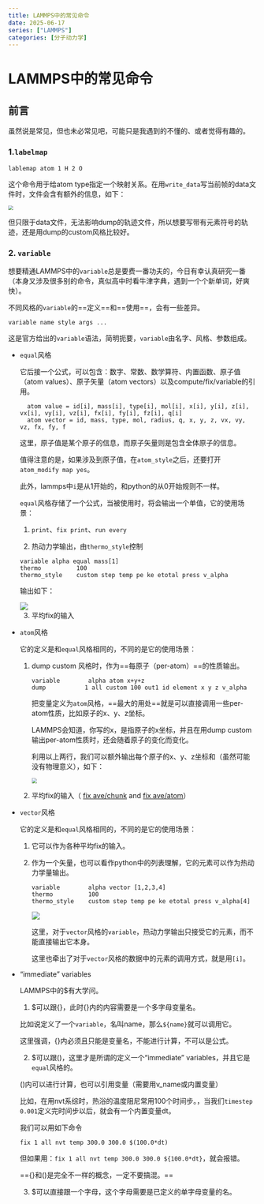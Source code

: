 ```yaml
---
title: LAMMPS中的常见命令
date: 2025-06-17
series: ["LAMMPS"]
categories: [分子动力学]
---
```


# LAMMPS中的常见命令

## 前言

虽然说是常见，但也未必常见吧，可能只是我遇到的不懂的、或者觉得有趣的。

### 1.`labelmap`

`lablemap atom 1 H 2 O`

这个命令用于给atom type指定一个映射关系。在用`write_data`写当前帧的data文件时，文件会含有额外的信息，如下：

<img src="https://xiaoxiaobuaigugujiao.oss-cn-beijing.aliyuncs.com/img/labelmap.png" style="zoom:60%;" />

但只限于data文件，无法影响dump的轨迹文件，所以想要写带有元素符号的轨迹，还是用dump的custom风格比较好。

### 2. `variable`

想要精通LAMMPS中的`variable`总是要费一番功夫的，今日有幸认真研究一番（本身又涉及很多别的命令，真似高中时看牛津字典，遇到一个个新单词，好爽快）。

不同风格的`variable`的==定义==和==使用==，会有一些差异。

```
variable name style args ...
```

这是官方给出的`variable`语法，简明扼要，`variable`由名字、风格、参数组成。

- `equal`风格

  它后接一个公式，可以包含：数字、常数、数学算符、内置函数、原子值（atom values）、原子矢量（atom vectors）以及compute/fix/variable的引用。

  ```
    atom value = id[i], mass[i], type[i], mol[i], x[i], y[i], z[i], vx[i], vy[i], vz[i], fx[i], fy[i], fz[i], q[i]
    atom vector = id, mass, type, mol, radius, q, x, y, z, vx, vy, vz, fx, fy, f
  ```

  这里，原子值是某个原子的信息，而原子矢量则是包含全体原子的信息。

  值得注意的是，如果涉及到原子值，在`atom_style`之后，还要打开`atom_modify map yes`。

  此外，lammps中`i`是从1开始的，和python的从0开始规则不一样。

  `equal`风格存储了一个公式，当被使用时，将会输出一个单值，它的使用场景：

  1. `print`、`fix print`、`run every`

  

  2. 热动力学输出，由`thermo_style`控制

  ```
  variable alpha equal mass[1]
  thermo          100
  thermo_style    custom step temp pe ke etotal press v_alpha
  ```

  输出如下：

  <img src="https://xiaoxiaobuaigugujiao.oss-cn-beijing.aliyuncs.com/img/v1.png"/>

  3. 平均fix的输入

- `atom`风格

  它的定义是和`equal`风格相同的，不同的是它的使用场景：

  1. dump custom 风格时，作为==每原子（per-atom）==的性质输出。

     ```
     variable        alpha atom x+y+z
     dump	    	1 all custom 100 out1 id element x y z v_alpha
     ```

     把变量定义为`atom`风格，==最大的用处==就是可以直接调用一些per-atom性质，比如原子的x、y、z坐标。

     LAMMPS会知道，你写的x，是指原子的x坐标，并且在用dump custom输出per-atom性质时，还会随着原子的变化而变化。

     利用以上两行，我们可以额外输出每个原子的x、y、z坐标和（虽然可能没有物理意义），如下：

     <img src="https://xiaoxiaobuaigugujiao.oss-cn-beijing.aliyuncs.com/img/v2.png" style="zoom:67%;" />

  2. 平均fix的输入（ [fix ave/chunk](https://docs.lammps.org/fix_ave_chunk.html) and [fix ave/atom](https://docs.lammps.org/fix_ave_atom.html)）

- `vector`风格

  它的定义是和`equal`风格相同的，不同的是它的使用场景：

  1. 它可以作为各种平均fix的输入。

  2. 作为一个矢量，也可以看作python中的列表理解，它的元素可以作为热动力学量输出。

     ```
     variable        alpha vector [1,2,3,4]
     thermo          100
     thermo_style    custom step temp pe ke etotal press v_alpha[4]
     ```

     <img src="https://xiaoxiaobuaigugujiao.oss-cn-beijing.aliyuncs.com/img/v3.png"/>

     这里，对于`vector`风格的`variable`，热动力学输出只接受它的元素，而不能直接输出它本身。

     这里也牵出了对于`vector`风格的数据中的元素的调用方式，就是用`[i]`。

- “immediate” variables

  LAMMPS中的$有大学问。

  1. $可以跟{}，此时{}内的内容需要是一个多字母变量名。

  比如说定义了一个`variable`，名叫name，那么`${name}`就可以调用它。

  这里强调，{}内必须且只能是变量名，不能进行计算，不可以是公式。

  2. $可以跟()，这里才是所谓的定义一个“immediate” variables，并且它是`equal`风格的。

  ()内可以进行计算，也可以引用变量（需要用v_name或内置变量）

  比如，在用nvt系综时，热浴的温度阻尼常用100个时间步。，当我们`timestep     0.001`定义完时间步以后，就会有一个内置变量dt。

  我们可以用如下命令

  `fix 1 all nvt temp 300.0 300.0 $(100.0*dt)`

  但如果用：`fix 1 all nvt temp 300.0 300.0 ${100.0*dt}`，就会报错。

  =={}和()是完全不一样的概念，一定不要搞混。==

  3. $可以直接跟一个字母，这个字母需要是已定义的单字母变量的名。

  
